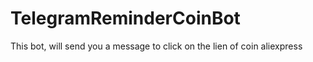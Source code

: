 # TelegramReminderCoinBot
This bot, will send you a message to click on the lien of coin aliexpress 
